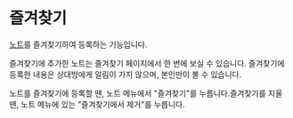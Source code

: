 # 즐겨찾기

[노트](./note)를 즐겨찾기하여 등록하는 기능입니다.

<!--TODO:「お気に入りページ」をMisskey Webに飛ばすリンクで置き換え-->

즐겨찾기에 추가한 노트는 즐겨찾기 페이지에서 한 번에 보실 수 있습니다.
즐겨찾기에 등록한 내용은 상대방에게 알림이 가지 않으며, 본인만이 볼 수 있습니다.

노트를 즐겨찾기에 등록할 땐, 노트 메뉴에서 "즐겨찾기"를 누릅니다.즐겨찾기를 지울 땐, 노트 메뉴에 있는 "즐겨찾기에서 제거"를 누릅니다.
